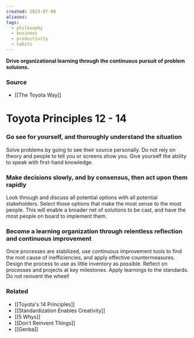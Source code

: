 ```yaml
---
created: 2023-07-08
aliases: 
tags:
  - philosophy
  - business
  - productivity
  - habits
---
```

**Drive organizational learning through the continuous pursuit of problem soluions.**

### Source
- [[The Toyota Way]]

# Toyota Principles 12 - 14

### Go see for yourself, and thoroughly understand the situation

Solve problems by going to see their source personally. Do not rely on theory and people to tell you or screens show you. Give yourself the ability to speak with first-hand knowledge. 

### Make decisions slowly, and by consensus, then act upon them rapidly

Look through and discuss all potential options with all potential stakeholders. Select those options that make the most sense to the most people. This will enable a broader net of solutions to be cast, and have the most people on board to implement them.

### Become a learning organization through relentless reflection and continuous improvement

Once processes are stabilized, use continuous improvement tools to find the root cause of inefficiencies, and apply effective countermeasures. Design the process to use as little inventory as possible. Reflect on processes and projects at key milestones. Apply learnings to the standards. Do not reinvent the wheel!  

### Related
- [[Toyota's 14 Principles]]
- [[Standardization Enables Creativity]]
- [[5 Whys]]
- [[Don’t Reinvent Things]]
- [[Genba]]